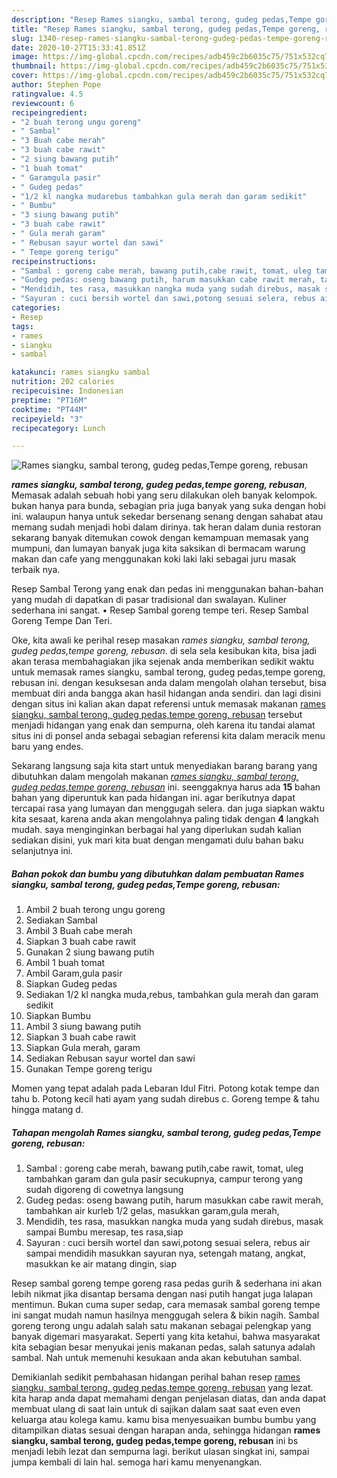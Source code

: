 ```yaml
---
description: "Resep Rames siangku, sambal terong, gudeg pedas,Tempe goreng, rebusan Lezat"
title: "Resep Rames siangku, sambal terong, gudeg pedas,Tempe goreng, rebusan Lezat"
slug: 1340-resep-rames-siangku-sambal-terong-gudeg-pedas-tempe-goreng-rebusan-lezat
date: 2020-10-27T15:33:41.851Z
image: https://img-global.cpcdn.com/recipes/adb459c2b6035c75/751x532cq70/rames-siangku-sambal-terong-gudeg-pedastempe-goreng-rebusan-foto-resep-utama.jpg
thumbnail: https://img-global.cpcdn.com/recipes/adb459c2b6035c75/751x532cq70/rames-siangku-sambal-terong-gudeg-pedastempe-goreng-rebusan-foto-resep-utama.jpg
cover: https://img-global.cpcdn.com/recipes/adb459c2b6035c75/751x532cq70/rames-siangku-sambal-terong-gudeg-pedastempe-goreng-rebusan-foto-resep-utama.jpg
author: Stephen Pope
ratingvalue: 4.5
reviewcount: 6
recipeingredient:
- "2 buah terong ungu goreng"
- " Sambal"
- "3 Buah cabe merah"
- "3 buah cabe rawit"
- "2 siung bawang putih"
- "1 buah tomat"
- " Garamgula pasir"
- " Gudeg pedas"
- "1/2 kl nangka mudarebus tambahkan gula merah dan garam sedikit"
- " Bumbu"
- "3 siung bawang putih"
- "3 buah cabe rawit"
- " Gula merah garam"
- " Rebusan sayur wortel dan sawi"
- " Tempe goreng terigu"
recipeinstructions:
- "Sambal : goreng cabe merah, bawang putih,cabe rawit, tomat, uleg tambahkan garam dan gula pasir secukupnya, campur terong yang sudah digoreng di cowetnya langsung"
- "Gudeg pedas: oseng bawang putih, harum masukkan cabe rawit merah, tambahkan air kurleb 1/2 gelas, masukkan garam,gula merah,"
- "Mendidih, tes rasa, masukkan nangka muda yang sudah direbus, masak sampai Bumbu meresap, tes rasa,siap"
- "Sayuran : cuci bersih wortel dan sawi,potong sesuai selera, rebus air sampai mendidih masukkan sayuran nya, setengah matang, angkat, masukkan ke air matang dingin, siap"
categories:
- Resep
tags:
- rames
- siangku
- sambal

katakunci: rames siangku sambal 
nutrition: 202 calories
recipecuisine: Indonesian
preptime: "PT16M"
cooktime: "PT44M"
recipeyield: "3"
recipecategory: Lunch

---
```



![Rames siangku, sambal terong, gudeg pedas,Tempe goreng, rebusan](https://img-global.cpcdn.com/recipes/adb459c2b6035c75/751x532cq70/rames-siangku-sambal-terong-gudeg-pedastempe-goreng-rebusan-foto-resep-utama.jpg)

<b><i>rames siangku, sambal terong, gudeg pedas,tempe goreng, rebusan</i></b>, Memasak adalah sebuah hobi yang seru dilakukan oleh banyak kelompok. bukan hanya para bunda, sebagian pria juga banyak yang suka dengan hobi ini. walaupun hanya untuk sekedar bersenang senang dengan sahabat atau memang sudah menjadi hobi dalam dirinya. tak heran dalam dunia restoran sekarang banyak ditemukan cowok dengan kemampuan memasak yang mumpuni, dan lumayan banyak juga kita saksikan di bermacam warung makan dan cafe yang menggunakan koki laki laki sebagai juru masak terbaik nya.

Resep Sambal Terong yang enak dan pedas ini menggunakan bahan-bahan yang mudah di dapatkan di pasar tradisional dan swalayan. Kuliner sederhana ini sangat. • Resep Sambal goreng tempe teri. Resep Sambal Goreng Tempe Dan Teri.

Oke, kita awali ke perihal resep masakan <i>rames siangku, sambal terong, gudeg pedas,tempe goreng, rebusan</i>. di sela sela kesibukan kita, bisa jadi akan terasa membahagiakan jika sejenak anda memberikan sedikit waktu untuk memasak rames siangku, sambal terong, gudeg pedas,tempe goreng, rebusan ini. dengan kesuksesan anda dalam mengolah olahan tersebut, bisa membuat diri anda bangga akan hasil hidangan anda sendiri. dan lagi disini dengan situs ini kalian akan dapat referensi untuk memasak makanan <u>rames siangku, sambal terong, gudeg pedas,tempe goreng, rebusan</u> tersebut menjadi hidangan yang enak dan sempurna, oleh karena itu tandai alamat situs ini di ponsel anda sebagai sebagian referensi kita dalam meracik menu baru yang endes.


Sekarang langsung saja kita start untuk menyediakan barang barang yang dibutuhkan dalam mengolah makanan <u><i>rames siangku, sambal terong, gudeg pedas,tempe goreng, rebusan</i></u> ini. seenggaknya harus ada <b>15</b> bahan bahan yang diperuntuk kan pada hidangan ini. agar berikutnya dapat tercapai rasa yang lumayan dan menggugah selera. dan juga siapkan waktu kita sesaat, karena anda akan mengolahnya paling tidak dengan <b>4</b> langkah mudah. saya menginginkan berbagai hal yang diperlukan sudah kalian sediakan disini, yuk mari kita buat dengan mengamati dulu bahan baku selanjutnya ini.

<!--inarticleads1-->

##### Bahan pokok dan bumbu yang dibutuhkan dalam pembuatan Rames siangku, sambal terong, gudeg pedas,Tempe goreng, rebusan:

1. Ambil 2 buah terong ungu goreng
1. Sediakan  Sambal
1. Ambil 3 Buah cabe merah
1. Siapkan 3 buah cabe rawit
1. Gunakan 2 siung bawang putih
1. Ambil 1 buah tomat
1. Ambil  Garam,gula pasir
1. Siapkan  Gudeg pedas
1. Sediakan 1/2 kl nangka muda,rebus, tambahkan gula merah dan garam sedikit
1. Siapkan  Bumbu
1. Ambil 3 siung bawang putih
1. Siapkan 3 buah cabe rawit
1. Siapkan  Gula merah, garam
1. Sediakan  Rebusan sayur wortel dan sawi
1. Gunakan  Tempe goreng terigu


Momen yang tepat adalah pada Lebaran Idul Fitri. Potong kotak tempe dan tahu b. Potong kecil hati ayam yang sudah direbus c. Goreng tempe &amp; tahu hingga matang d. 

<!--inarticleads2-->

##### Tahapan mengolah Rames siangku, sambal terong, gudeg pedas,Tempe goreng, rebusan:

1. Sambal : goreng cabe merah, bawang putih,cabe rawit, tomat, uleg tambahkan garam dan gula pasir secukupnya, campur terong yang sudah digoreng di cowetnya langsung
1. Gudeg pedas: oseng bawang putih, harum masukkan cabe rawit merah, tambahkan air kurleb 1/2 gelas, masukkan garam,gula merah,
1. Mendidih, tes rasa, masukkan nangka muda yang sudah direbus, masak sampai Bumbu meresap, tes rasa,siap
1. Sayuran : cuci bersih wortel dan sawi,potong sesuai selera, rebus air sampai mendidih masukkan sayuran nya, setengah matang, angkat, masukkan ke air matang dingin, siap


Resep sambal goreng tempe goreng rasa pedas gurih &amp; sederhana ini akan lebih nikmat jika disantap bersama dengan nasi putih hangat juga lalapan mentimun. Bukan cuma super sedap, cara memasak sambal goreng tempe ini sangat mudah namun hasilnya menggugah selera &amp; bikin nagih. Sambal goreng terong ungu adalah salah satu makanan sebagai pelengkap yang banyak digemari masyarakat. Seperti yang kita ketahui, bahwa masyarakat kita sebagian besar menyukai jenis makanan pedas, salah satunya adalah sambal. Nah untuk memenuhi kesukaan anda akan kebutuhan sambal. 

Demikianlah sedikit pembahasan hidangan perihal bahan resep <u>rames siangku, sambal terong, gudeg pedas,tempe goreng, rebusan</u> yang lezat. kita harap anda dapat memahami dengan penjelasan diatas, dan anda dapat membuat ulang di saat lain untuk di sajikan dalam saat saat even even keluarga atau kolega kamu. kamu bisa menyesuaikan bumbu bumbu yang ditampilkan diatas sesuai dengan harapan anda, sehingga hidangan <b>rames siangku, sambal terong, gudeg pedas,tempe goreng, rebusan</b> ini bs menjadi lebih lezat dan sempurna lagi. berikut ulasan singkat ini, sampai jumpa kembali di lain hal. semoga hari kamu menyenangkan.
